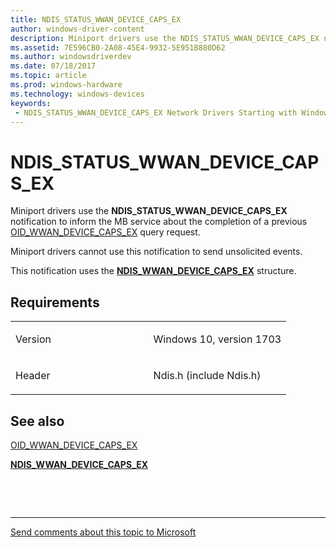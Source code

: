 ```yaml
---
title: NDIS_STATUS_WWAN_DEVICE_CAPS_EX
author: windows-driver-content
description: Miniport drivers use the NDIS_STATUS_WWAN_DEVICE_CAPS_EX notification to inform the MB service about the completion of a previous OID_WWAN_DEVICE_CAPS_EX query request.
ms.assetid: 7E596CB0-2A08-45E4-9932-5E951B880D62
ms.author: windowsdriverdev 
ms.date: 07/18/2017 
ms.topic: article 
ms.prod: windows-hardware 
ms.technology: windows-devices 
keywords:
 - NDIS_STATUS_WWAN_DEVICE_CAPS_EX Network Drivers Starting with Windows Vista
---
```


# NDIS\_STATUS\_WWAN\_DEVICE\_CAPS\_EX


Miniport drivers use the **NDIS\_STATUS\_WWAN\_DEVICE\_CAPS\_EX** notification to inform the MB service about the completion of a previous [OID\_WWAN\_DEVICE\_CAPS\_EX](https://msdn.microsoft.com/library/windows/hardware/mt799830) query request.

Miniport drivers cannot use this notification to send unsolicited events.

This notification uses the [**NDIS\_WWAN\_DEVICE\_CAPS\_EX**](https://msdn.microsoft.com/library/windows/hardware/mt782401) structure.

Requirements
------------

<table>
<colgroup>
<col width="50%" />
<col width="50%" />
</colgroup>
<tbody>
<tr class="odd">
<td><p>Version</p></td>
<td><p>Windows 10, version 1703</p></td>
</tr>
<tr class="even">
<td><p>Header</p></td>
<td>Ndis.h (include Ndis.h)</td>
</tr>
</tbody>
</table>

## See also


[OID\_WWAN\_DEVICE\_CAPS\_EX](https://msdn.microsoft.com/library/windows/hardware/mt799830)

[**NDIS\_WWAN\_DEVICE\_CAPS\_EX**](https://msdn.microsoft.com/library/windows/hardware/mt782401)

 

 


--------------------
[Send comments about this topic to Microsoft](mailto:wsddocfb@microsoft.com?subject=Documentation%20feedback%20%5Bnetvista\netvista%5D:%20NDIS_STATUS_WWAN_DEVICE_CAPS_EX%20%20RELEASE:%20%287/5/2017%29&body=%0A%0APRIVACY%20STATEMENT%0A%0AWe%20use%20your%20feedback%20to%20improve%20the%20documentation.%20We%20don't%20use%20your%20email%20address%20for%20any%20other%20purpose,%20and%20we'll%20remove%20your%20email%20address%20from%20our%20system%20after%20the%20issue%20that%20you're%20reporting%20is%20fixed.%20While%20we're%20working%20to%20fix%20this%20issue,%20we%20might%20send%20you%20an%20email%20message%20to%20ask%20for%20more%20info.%20Later,%20we%20might%20also%20send%20you%20an%20email%20message%20to%20let%20you%20know%20that%20we've%20addressed%20your%20feedback.%0A%0AFor%20more%20info%20about%20Microsoft's%20privacy%20policy,%20see%20http://privacy.microsoft.com/default.aspx. "Send comments about this topic to Microsoft")


